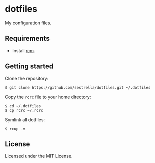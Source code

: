 # dotfiles

My configuration files.

## Requirements

- Install [rcm](https://github.com/thoughtbot/rcm).

## Getting started

Clone the repository:

```
$ git clone https://github.com/sestrella/dotfiles.git ~/.dotfiles
```

Copy the `rcrc` file to your home directory:

```
$ cd ~/.dotfiles
$ cp rcrc ~/.rcrc
```

Symlink all dotfiles:

```
$ rcup -v
```

## License

Licensed under the MIT License.
